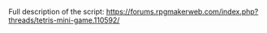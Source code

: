 Full description of the script: https://forums.rpgmakerweb.com/index.php?threads/tetris-mini-game.110592/
